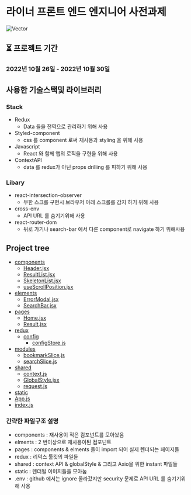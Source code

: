 # 라이너 프론트 엔드 엔지니어 사전과제
![Vector](https://user-images.githubusercontent.com/48500149/198866426-3e45e034-7ff7-4da8-9c38-6dcd44abdbf6.png)

## ⏳ 프로젝트 기간
### 2022년 10월 26일 - 2022년 10월 30일
## 사용한 기술스택및 라이브러리
### Stack
* Redux
  * Data 들을 전역으로 관리하기 위해 사용
* Styled-component
  * css 를 component 로써 재사용과 styling 을 위해 사용
* Javascript
  * React 와 함께 앱의 로직을 구현을 위해 사용
* ContextAPI
  * data 를 redux가 아닌 props drilling 를 피하기 위해 사용
### Libary
- react-intersection-observer
  * 무한 스크롤 구현시 브라우저 아래 스크롤를 감지 하기 위해 사용
- cross-env
  * API URL 를 숨기기위해 사용
- react-router-dom
  * 뒤로 가기나 search-bar 에서 다른 component로 navigate 하기 위해사용

## Project tree
 * [components](https://github.com/byjgpark/Liner_Project/tree/main/src/components)
   * [Header.jsx]([./dir2/file21.ext](https://github.com/byjgpark/Liner_Project/blob/main/src/components/Header.jsx))
   * [ResultList.jsx]([./dir2/file21.ext](https://github.com/byjgpark/Liner_Project/blob/main/src/components/ResultList.jsx))
   * [SkeletonList.jsx]([./dir2/file21.ext](https://github.com/byjgpark/Liner_Project/blob/main/src/components/SkeletonList.jsx))
   * [useScrollPosition.jsx]([./dir2/file21.ext](https://github.com/byjgpark/Liner_Project/blob/main/src/components/useScrollPosition.js))
 * [elements]([./dir2](https://github.com/byjgpark/Liner_Project/tree/main/src/elements))
   * [ErrorModal.jsx]([./dir2/file21.ext](https://github.com/byjgpark/Liner_Project/blob/main/src/elements/ErrorModal.jsx))
   * [SearchBar.jsx]([./dir2/file22.ext](https://github.com/byjgpark/Liner_Project/blob/main/src/elements/SearchBar.jsx))
 * [pages]([./dir1](https://github.com/byjgpark/Liner_Project/tree/main/src/pages))
   * [Home.jsx]([./dir1/file11.ext](https://github.com/byjgpark/Liner_Project/blob/main/src/pages/Home.jsx))
   * [Result.jsx]([./dir1/file12.ext](https://github.com/byjgpark/Liner_Project/blob/main/src/pages/Result.jsx))
 * [redux]([./dir1](https://github.com/byjgpark/Liner_Project/tree/main/src/redux))
   * [config]([./dir1/file12.ext](https://github.com/byjgpark/Liner_Project/tree/main/src/redux/config))
     * [configStore.js]([./dir1/file12.ext](https://github.com/byjgpark/Liner_Project/blob/main/src/redux/config/configStore.js))
 * [modules]([./file_in_root.ext](https://github.com/byjgpark/Liner_Project/tree/main/src/redux/modules))
   * [bookmarkSlice.js]([./dir1/file12.ext](https://github.com/byjgpark/Liner_Project/blob/main/src/redux/modules/bookmarkSlice.js))
   * [searchSlice.js]([./dir1/file12.ext](https://github.com/byjgpark/Liner_Project/blob/main/src/redux/modules/searchSlice.js))
 * [shared]([./README.md](https://github.com/byjgpark/Liner_Project/tree/main/src/shared))
   * [context.js]([./dir1/file12.ext](https://github.com/byjgpark/Liner_Project/blob/main/src/shared/context.js))
   * [GlobalStyle.jsx]([./dir1/file12.ext](https://github.com/byjgpark/Liner_Project/blob/main/src/shared/GlobalStyle.jsx))
   * [request.js]([./dir1/file12.ext](https://github.com/byjgpark/Liner_Project/blob/main/src/shared/request.js))
 * [static]([./dir3](https://github.com/byjgpark/Liner_Project/tree/main/src/static/images))
 * [App.js]([./dir3](https://github.com/byjgpark/Liner_Project/blob/main/src/App.css))
 * [index.js]([./dir3](https://github.com/byjgpark/Liner_Project/blob/main/src/index.js))

 
 ### 간략한 파일구조 설명
 - components : 재사용이 적은 컴포넌트를 모아놨음
 - elments : 2 번이상으로 재사용이된 컴포넌트
 - pages : components & elments 들이 import 되어 실제 렌더되는 페이지들
 - redux : 리덕스 툴킷의 파일들
 - shared : context API & globalStyle & 그리고 Axio을 위한 instant 파일들
 - static : 렌더될 이미지들을 모아눔
 - .env : github 에서는 ignore 올라갔지만 security 문제로 API URL 를 숨기기위해 사용



